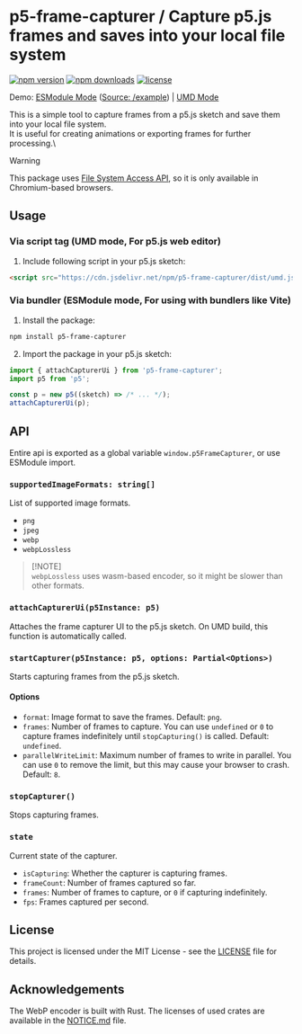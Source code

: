# p5-frame-capturer / Capture p5.js frames and saves into your local file system

[![npm version](https://img.shields.io/npm/v/p5-frame-capturer)](https://npmjs.com/package/p5-frame-capturer)
[![npm downloads](https://img.shields.io/npm/dm/p5-frame-capturer)](https://npm.chart.dev/p5-frame-capturer)
[![license](https://img.shields.io/github/license/sevenc-nanashi/p5-frame-capturer)](https://github.com/sevenc-nanashi/p5-frame-capturer/blob/main/LICENSE)

Demo: [ESModule Mode](https://sevenc7c.com/p5-frame-capturer/) ([Source: /example](https://github.com/sevenc-nanashi/p5-frame-capturer/tree/main/example)) | [UMD Mode](https://editor.p5js.org/sevenc-nanashi/sketches/WFj8ITs0K)

This is a simple tool to capture frames from a p5.js sketch and save them into your local file system.\
It is useful for creating animations or exporting frames for further processing.\

> [!WARNING]
> This package uses [File System Access API](https://developer.mozilla.org/en-US/docs/Web/API/File_System_API), so it is only available in Chromium-based browsers.

## Usage

### Via script tag (UMD mode, For p5.js web editor)

1. Include following script in your p5.js sketch:

```html
<script src="https://cdn.jsdelivr.net/npm/p5-frame-capturer/dist/umd.js"></script>
```

### Via bundler (ESModule mode, For using with bundlers like Vite)

1. Install the package:

```bash
npm install p5-frame-capturer
```

2. Import the package in your p5.js sketch:

```javascript
import { attachCapturerUi } from 'p5-frame-capturer';
import p5 from 'p5';

const p = new p5((sketch) => /* ... */);
attachCapturerUi(p);
```

## API

Entire api is exported as a global variable `window.p5FrameCapturer`, or use ESModule import.

### `supportedImageFormats: string[]`

List of supported image formats.

- `png`
- `jpeg`
- `webp`
- `webpLossless`

> [!NOTE]\
> `webpLossless` uses wasm-based encoder, so it might be slower than other formats.

### `attachCapturerUi(p5Instance: p5)`

Attaches the frame capturer UI to the p5.js sketch.
On UMD build, this function is automatically called.

### `startCapturer(p5Instance: p5, options: Partial<Options>)`

Starts capturing frames from the p5.js sketch.

#### Options

- `format`: Image format to save the frames. Default: `png`.
- `frames`: Number of frames to capture. You can use `undefined` or `0` to capture frames indefinitely until `stopCapturing()` is called. Default: `undefined`.
- `parallelWriteLimit`: Maximum number of frames to write in parallel. You can use `0` to remove the limit, but this may cause your browser to crash. Default: `8`.

### `stopCapturer()`

Stops capturing frames.

### `state`

Current state of the capturer.

- `isCapturing`: Whether the capturer is capturing frames.
- `frameCount`: Number of frames captured so far.
- `frames`: Number of frames to capture, or `0` if capturing indefinitely.
- `fps`: Frames captured per second.

## License

This project is licensed under the MIT License - see the [LICENSE](LICENSE) file for details.

## Acknowledgements

The WebP encoder is built with Rust. The licenses of used crates are available in the [NOTICE.md](NOTICE.md) file.
